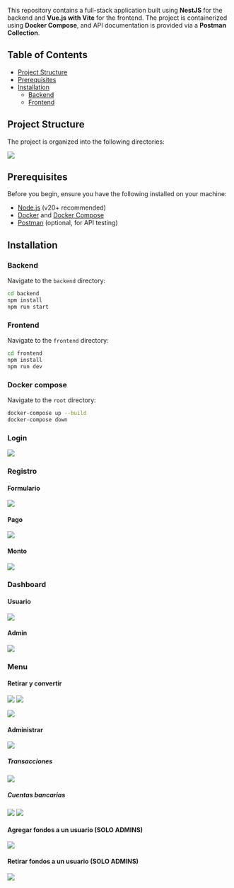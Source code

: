 This repository contains a full-stack application built using **NestJS** for the backend and **Vue.js with Vite** for the frontend. The project is containerized using **Docker Compose**, and API documentation is provided via a **Postman Collection**.

## Table of Contents

- [Project Structure](#project-structure)
- [Prerequisites](#prerequisites)
- [Installation](#installation)
  - [Backend](#backend)
  - [Frontend](#frontend)

## Project Structure

The project is organized into the following directories:

![](./readme-image.png)

## Prerequisites

Before you begin, ensure you have the following installed on your machine:

- [Node.js](https://nodejs.org/ ) (v20+ recommended)
- [Docker](https://www.docker.com/ ) and [Docker Compose](https://docs.docker.com/compose/ )
- [Postman](https://www.postman.com/ ) (optional, for API testing)

## Installation

### Backend

Navigate to the `backend` directory:
   ```bash
   cd backend
   npm install
   npm run start
  ```

### Frontend

Navigate to the `frontend` directory:
   ```bash
   cd frontend
   npm install
   npm run dev
  ```

### Docker compose

Navigate to the `root` directory:
   ```bash
   docker-compose up --build
   docker-compose down
  ```

### Login

![](./login-readme.png)

### Registro

#### Formulario

![](./register-readme-1.png)

#### Pago

![](./register-readme-2.png)

#### Monto

![](./register-readme-3.png)

### Dashboard

#### Usuario

![](./readme-dashboard-user.png)

#### Admin

![](./readme-dashboard-admin.png)

### Menu

#### Retirar y convertir

![](./readme-dashboard-retirar-convertir.png)
![](./readme-dashboard-retirar-convertir-2.png)

![](./readme-whatsapp.png)

#### Administrar

![](./readme-dashboard-administrar.png)

##### Transacciones

![](./readme-dashboard-administrar-transaccion.png)

##### Cuentas bancarias

![](./readme-dashboard-administrar-cuentas.png)
![](./readme-dashboard-administrar-cuentas-crear.png)

#### Agregar fondos a un usuario (SOLO ADMINS)

![](./readme-dashboard-add-funds.png)

#### Retirar fondos a un usuario (SOLO ADMINS)

![](./readme-dashboard-remove-funds.png)